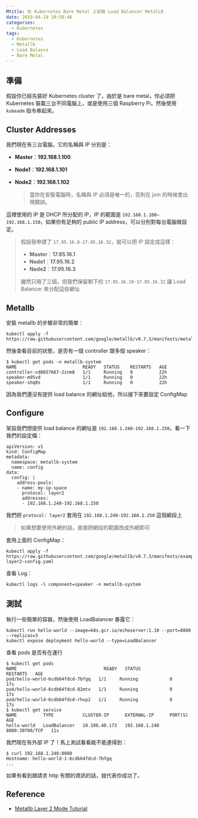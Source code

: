 ```yaml
---
Mtitle: 在 Kubernetes Bare Metal 上安裝 Load Balancer MetalLB
date: 2019-04-19 10:58:46
categories:
  - Kubernetes
tags:
  - Kubernetes
  - Metallb
  - Load Balance
  - Bare Metal
---
```



## 準備

假設你已經先裝好 Kubernetes cluster 了，由於是 bare metal，你必須把 Kubernetes 裝載三台不同電腦上，或是使用三個  Raspberry Pi，然後使用 `kubeadm` 指令串起來。

## Cluster Addresses

我們現在有三台電腦，它的名稱與 IP 分別是：

- **Master**：**192.168.1.100**

- **Node1**：**192.168.1.101**

- **Node2**：**192.168.1.102**

  >  當你在安裝電腦時，名稱與 IP 必須是唯一的，否則在 join 的時候會出現錯誤。

這裡使用的 IP 是 DHCP 所分配的 IP，IP 的範圍是 `192.168.1.100—192.168.1.150`，如果你有足夠的 public IP address，可以分別對每台電腦做設定。

> 假設我申請了 `17.95.16.0-17.95.16.32`，就可以把 IP 設定成這樣：
>
> - **Master**：**17.95.16.1**
> - **Node1**：**17.95.16.2**
> - **Node2**：**17.95.16.3**
>
> 雖然只用了三個，但我們保留剩下的 `17.95.16.10-17.95.16.32` 讓 Load Balancer 來分配這些網址

## Metallb

安裝 metallb 的步驟非常的簡單：

```shell
kubectl apply -f https://raw.githubusercontent.com/google/metallb/v0.7.3/manifests/metallb.yaml
```

然後查看目前的狀態，是否有一個 controller 跟多個 speaker：

```shell
$ kubectl get pods -n metallb-system
NAME                         READY   STATUS    RESTARTS   AGE
controller-cd8657667-2znm8   1/1     Running   0          22h
speaker-m95vd                1/1     Running   0          22h
speaker-shq8s                1/1     Running   0          22h
```

因為我們還沒有提供 load balance 的網址給他，所以接下來要設定 ConfigMap

## Configure

架設我們想提供 load balance 的網址是 `192.168.1.240-192.168.1.250`，看一下我們的設定檔：

```shell
apiVersion: v1
kind: ConfigMap
metadata:
  namespace: metallb-system
  name: config
data:
  config: |
    address-pools:
    - name: my-ip-space
      protocol: layer2
      addresses:
      - 192.168.1.240-192.168.1.250
```

我們把 `protocol: layer2` 套用在 `192.168.1.240-192.168.1.250` 這個網段上

>如果想要使用外網的話，直接把網段的範圍改成外網即可

套用上面的 ConfigMap：

```shell
kubectl apply -f https://raw.githubusercontent.com/google/metallb/v0.7.3/manifests/example-layer2-config.yaml
```

查看 Log：

```shell
kubectl logs -l component=speaker -n metallb-system
```

## 測試

執行一些簡單的容器，然後使用 LoadBalancer 暴露它：

```shell
kubectl run hello-world --image=k8s.gcr.io/echoserver:1.10 --port=8080 --replicas=3
kubectl expose deployment hello-world --type=LoadBalancer
```

查看 pods 是否有在運行

```shell
$ kubectl get pods
NAME                                 READY   STATUS             RESTARTS   AGE
pod/hello-world-6cdb64fdcd-7bfgq   1/1     Running            0          17s
pod/hello-world-6cdb64fdcd-82mtv   1/1     Running            0          17s
pod/hello-world-6cdb64fdcd-rhxp2   1/1     Running            0          17s
$ kubectl get service
NAME          TYPE           CLUSTER-IP      EXTERNAL-IP      PORT(S)          AGE
hello-world   LoadBalancer   10.106.40.173   192.168.1.240    8080:30700/TCP   11s
```

我們現在有外部 IP 了！馬上測試看看能不能連得到：

```shell
$ curl 192.168.1.240:8080
Hostname: hello-world-1-6cdb64fdcd-7bfgq
...
```

如果有看到跟請求 http 有關的資訊的話，就代表你成功了。

## Reference

- [Metallb Layer 2 Mode Tutorial](https://metallb.universe.tf/tutorial/layer2)

